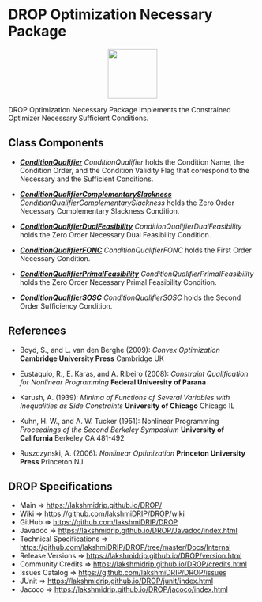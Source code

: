 # DROP Optimization Necessary Package

<p align="center"><img src="https://github.com/lakshmiDRIP/DROP/blob/master/DRIP_Logo.gif?raw=true" width="100"></p>

DROP Optimization Necessary Package implements the Constrained Optimizer Necessary Sufficient Conditions.


## Class Components

 * [***ConditionQualifier***](https://github.com/lakshmiDRIP/DROP/tree/master/src/main/java/org/drip/optimization/necessary/ConditionQualifier.java)
 <i>ConditionQualifier</i> holds the Condition Name, the Condition Order, and the Condition Validity Flag
 that correspond to the Necessary and the Sufficient Conditions.

 * [***ConditionQualifierComplementarySlackness***](https://github.com/lakshmiDRIP/DROP/tree/master/src/main/java/org/drip/optimization/necessary/ConditionQualifierComplementarySlackness.java)
 <i>ConditionQualifierComplementarySlackness</i> holds the Zero Order Necessary Complementary Slackness
 Condition.

 * [***ConditionQualifierDualFeasibility***](https://github.com/lakshmiDRIP/DROP/tree/master/src/main/java/org/drip/optimization/necessary/ConditionQualifierDualFeasibility.java)
 <i>ConditionQualifierDualFeasibility</i> holds the Zero Order Necessary Dual Feasibility Condition.

 * [***ConditionQualifierFONC***](https://github.com/lakshmiDRIP/DROP/tree/master/src/main/java/org/drip/optimization/necessary/ConditionQualifierFONC.java)
 <i>ConditionQualifierFONC</i> holds the First Order Necessary Condition.

 * [***ConditionQualifierPrimalFeasibility***](https://github.com/lakshmiDRIP/DROP/tree/master/src/main/java/org/drip/optimization/necessary/ConditionQualifierPrimalFeasibility.java)
 <i>ConditionQualifierPrimalFeasibility</i> holds the Zero Order Necessary Primal Feasibility Condition.

 * [***ConditionQualifierSOSC***](https://github.com/lakshmiDRIP/DROP/tree/master/src/main/java/org/drip/optimization/necessary/ConditionQualifierSOSC.java)
 <i>ConditionQualifierSOSC</i> holds the Second Order Sufficiency Condition.


## References

 * Boyd, S., and L. van den Berghe (2009): <i>Convex Optimization</i> <b>Cambridge University Press</b>
 Cambridge UK

 * Eustaquio, R., E. Karas, and A. Ribeiro (2008): <i>Constraint Qualification for Nonlinear Programming</i>
 <b>Federal University of Parana</b>

 * Karush, A. (1939): <i>Minima of Functions of Several Variables with Inequalities as Side Constraints</i>
 <b>University of Chicago</b> Chicago IL

 * Kuhn, H. W., and A. W. Tucker (1951): Nonlinear Programming <i>Proceedings of the Second Berkeley
 Symposium</i> <b>University of California</b> Berkeley CA 481-492

 * Ruszczynski, A. (2006): <i>Nonlinear Optimization</i> <b>Princeton University Press</b> Princeton NJ


## DROP Specifications

 * Main                     => https://lakshmidrip.github.io/DROP/
 * Wiki                     => https://github.com/lakshmiDRIP/DROP/wiki
 * GitHub                   => https://github.com/lakshmiDRIP/DROP
 * Javadoc                  => https://lakshmidrip.github.io/DROP/Javadoc/index.html
 * Technical Specifications => https://github.com/lakshmiDRIP/DROP/tree/master/Docs/Internal
 * Release Versions         => https://lakshmidrip.github.io/DROP/version.html
 * Community Credits        => https://lakshmidrip.github.io/DROP/credits.html
 * Issues Catalog           => https://github.com/lakshmiDRIP/DROP/issues
 * JUnit                    => https://lakshmidrip.github.io/DROP/junit/index.html
 * Jacoco                   => https://lakshmidrip.github.io/DROP/jacoco/index.html
